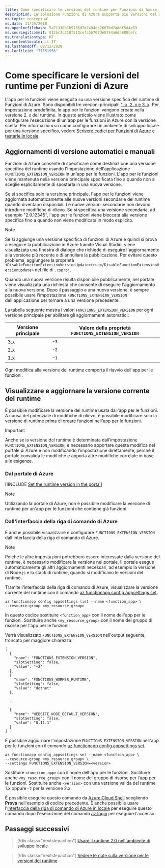 ```yaml
---
title: Come specificare le versioni del runtime per Funzioni di Azure
description: La soluzione Funzioni di Azure supporta più versioni del runtime. Informazioni su come specificare la versione del runtime di un'app per le funzioni ospitata in Azure.
ms.topic: conceptual
ms.date: 11/26/2018
ms.openlocfilehash: 5a71338b1b9735d7e7494dc2667bd7addf5d4a53
ms.sourcegitcommit: 812bc3c318f513cefc5b767de8754a6da888befc
ms.translationtype: MT
ms.contentlocale: it-IT
ms.lasthandoff: 02/12/2020
ms.locfileid: "77151956"
---
```

# <a name="how-to-target-azure-functions-runtime-versions"></a>Come specificare le versioni del runtime per Funzioni di Azure

L'app per le funzioni viene eseguita su una versione specifica del runtime di Funzioni di Azure. Sono disponibili tre versioni principali: [1. x, 2. x e 3. x](functions-versions.md). Per impostazione predefinita, le app per le funzioni vengono create nella versione 2. x del runtime. In questo articolo viene illustrato come configurare l'esecuzione di un'app per le funzioni in Azure con la versione scelta. Per informazioni su come configurare un ambiente di sviluppo locale per una versione specifica, vedere [Scrivere codici per Funzioni di Azure e testarle in locale](functions-run-local.md).

## <a name="automatic-and-manual-version-updates"></a>Aggiornamenti di versione automatici e manuali

Funzioni di Azure consente di specificare come destinazione una versione specifica del runtime usando l'impostazione dell'applicazione `FUNCTIONS_EXTENSION_VERSION` in un'app per le funzioni. L'app per le funzioni viene mantenuta nella versione principale specificata fino a quando non si sceglie esplicitamente di spostarla in una nuova versione.

Se si specifica solo la versione principale, l'app per le funzioni viene aggiornata automaticamente alle nuove versioni secondarie del runtime quando diventano disponibili. Le nuove versioni secondarie non devono introdurre modifiche di rilievo. Se si specifica una versione secondaria, ad esempio "2.0.12345", l'app per le funzioni viene bloccata alla versione specifica fino a quando non viene modificata in modo esplicito.

> [!NOTE]
> Se si aggiunge una versione specifica di funzioni di Azure e quindi si prova a eseguire la pubblicazione in Azure tramite Visual Studio, viene visualizzata una finestra di dialogo che richiede di eseguire l'aggiornamento alla versione più recente o di annullare la pubblicazione. Per evitare questo problema, aggiungere la proprietà `<DisableFunctionExtensionVersionUpdate>true</DisableFunctionExtensionVersionUpdate>` nel file di `.csproj`.

Quando una nuova versione risulta disponibile pubblicamente, nel portale viene visualizzata una richiesta che consente di eseguire l'aggiornamento alla nuova versione. Dopo il passaggio a una nuova versione, è sempre possibile usare l'impostazione `FUNCTIONS_EXTENSION_VERSION` dell'applicazione per tornare a una versione precedente.

La tabella seguente mostra i valori `FUNCTIONS_EXTENSION_VERSION` per ogni versione principale per abilitare gli aggiornamenti automatici:

| Versione principale | Valore della proprietà `FUNCTIONS_EXTENSION_VERSION` |
| ------------- | ----------------------------------- |
| 3.x  | `~3` |
| 2.x  | `~2` |
| 1.x  | `~1` |

Ogni modifica alla versione del runtime comporta il riavvio dell'app per le funzioni.

## <a name="view-and-update-the-current-runtime-version"></a>Visualizzare e aggiornare la versione corrente del runtime

È possibile modificare la versione del runtime usata dall'app per le funzioni. A causa del potenziale di modifiche di rilievo, è possibile modificare solo la versione di runtime prima di creare funzioni nell'app per le funzioni. 

> [!IMPORTANT]
> Anche se la versione del runtime è determinata dall'impostazione `FUNCTIONS_EXTENSION_VERSION`, è necessario apportare questa modifica nel portale di Azure e non modificando l'impostazione direttamente, perché il portale convalida le modifiche e apporta altre modifiche correlate in base alle esigenze.

### <a name="from-the-azure-portal"></a>Dal portale di Azure

[!INCLUDE [Set the runtime version in the portal](../../includes/functions-view-update-version-portal.md)]

> [!NOTE]
> Utilizzando la portale di Azure, non è possibile modificare la versione di runtime per un'app per le funzioni che contiene già funzioni.

### <a name="view-and-update-the-runtime-version-using-azure-cli"></a>Dall'interfaccia della riga di comando di Azure

È anche possibile visualizzare e configurare `FUNCTIONS_EXTENSION_VERSION` dall'interfaccia della riga di comando di Azure.

>[!NOTE]
>Poiché le altre impostazioni potrebbero essere interessate dalla versione del runtime, è necessario modificare la versione nel portale. Il portale esegue automaticamente gli altri aggiornamenti necessari, ad esempio la versione di Node.js e lo stack di runtime, quando si modificano le versioni del runtime.  

Tramite l'interfaccia della riga di comando di Azure, visualizzare la versione corrente del runtime con il comando [az functionapp config appsettings set](/cli/azure/functionapp/config/appsettings).

```azurecli-interactive
az functionapp config appsettings list --name <function_app> \
--resource-group <my_resource_group>
```

In questo codice sostituire `<function_app>` con il nome dell'app per le funzioni. Sostituire anche `<my_resource_group>` con il nome del gruppo di risorse per l'app per le funzioni. 

Verrà visualizzato `FUNCTIONS_EXTENSION_VERSION` nell'output seguente, troncato per maggiore chiarezza:

```output
[
  {
    "name": "FUNCTIONS_EXTENSION_VERSION",
    "slotSetting": false,
    "value": "~2"
  },
  {
    "name": "FUNCTIONS_WORKER_RUNTIME",
    "slotSetting": false,
    "value": "dotnet"
  },
  
  ...
  
  {
    "name": "WEBSITE_NODE_DEFAULT_VERSION",
    "slotSetting": false,
    "value": "8.11.1"
  }
]
```

È possibile aggiornare l'impostazione `FUNCTIONS_EXTENSION_VERSION` nell'app per le funzioni con il comando [az functionapp config appsettings set](/cli/azure/functionapp/config/appsettings).

```azurecli-interactive
az functionapp config appsettings set --name <function_app> \
--resource-group <my_resource_group> \
--settings FUNCTIONS_EXTENSION_VERSION=<version>
```

Sostituire `<function_app>` con il nome dell'app per le funzioni. Sostituire anche `<my_resource_group>` con il nome del gruppo di risorse per l'app per le funzioni. Sostituire anche `<version>` con una versione valida del runtime 1.x oppure `~2` per la versione 2.x.

È possibile eseguire questo comando da [Azure Cloud Shell](../cloud-shell/overview.md) scegliendo **Prova** nell'esempio di codice precedente. È anche possibile usare l'[interfaccia della riga di comando di Azure in locale](/cli/azure/install-azure-cli) per eseguire questo comando dopo l'esecuzione del comando [az login](/cli/azure/reference-index#az-login) per eseguire l'accesso.



## <a name="next-steps"></a>Passaggi successivi

> [!div class="nextstepaction"]
> [Usare il runtime 2.0 nell'ambiente di sviluppo locale](functions-run-local.md)

> [!div class="nextstepaction"]
> [Vedere le note sulla versione per le versioni del runtime](https://github.com/Azure/azure-webjobs-sdk-script/releases)
